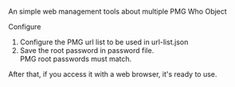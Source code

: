 An simple web management tools about multiple PMG Who Object

Configure
1. Configure the PMG url list to be used in url-list.json
2. Save the root password in password file.<br>
   PMG root passwords must match.

After that, if you access it with a web browser, it's ready to use.
